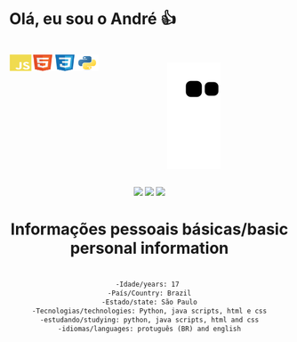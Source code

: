 <h1> Olá, eu sou o André 👍 </h1>




  <div align="center">
  <a href="https://github.com/AndrePcastelo">
  
   
<div style="display: inline_block"><br>
  <img align="left" alt="Rafa-Js" height="30" width="40" src="https://raw.githubusercontent.com/devicons/devicon/master/icons/javascript/javascript-plain.svg">
  <img align="left" alt="Rafa-HTML" height="30" width="40" src="https://raw.githubusercontent.com/devicons/devicon/master/icons/html5/html5-original.svg">
  <img align="left" alt="Rafa-CSS" height="30" width="40" src="https://raw.githubusercontent.com/devicons/devicon/master/icons/css3/css3-original.svg">
  <img align="left" alt="Rafa-Python" height="30" width="40" src="https://raw.githubusercontent.com/devicons/devicon/master/icons/python/python-original.svg">
  
  
</div>
    
  ![Snake animation](https://github.com/rafaballerini/rafaballerini/blob/output/github-contribution-grid-snake.svg)
    
##  
    
    
  <div>  
    <a href=https://www.youtube.com/channel/UCkdr-Oy_O2qOBiw8du6q42w target="_blank"><img src="https://img.shields.io/badge/YouTube-FF0000?style=for-the-badge&logo=youtube&logoColor=white" target="_blank"></a>
  <a href=https://www.instagram.com/g.knowan/ target="_blank"><img src="https://img.shields.io/badge/-Instagram-%23E4405F?style=for-the-badge&logo=instagram&logoColor=white" target="_blank"></a>
    <a href = "andreperezcastelo@protonmail.ch"><img src=https://img.shields.io/badge/ProtonMail-8B89CC?style=for-the-badge&logo=protonmail&logoColor=white target="_blank"></a>
  </div>  
    

    
##    
# Informações pessoais básicas/basic personal information <h1> 
  
 
    -Idade/years: 17 
    -País/Country: Brazil
    -Estado/state: São Paulo
    -Tecnologias/technologies: Python, java scripts, html e css
    -estudando/studying: python, java scripts, html and css
    -idiomas/languages: protuguês (BR) and english
